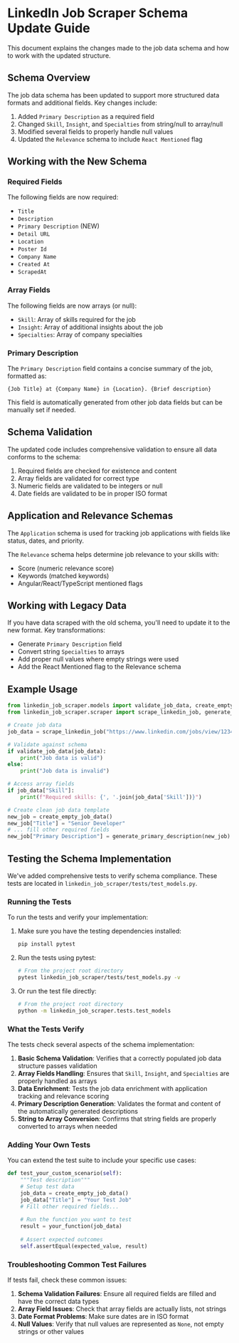 
# LinkedIn Job Scraper Schema Update Guide

This document explains the changes made to the job data schema and how to work with the updated structure.

## Schema Overview

The job data schema has been updated to support more structured data formats and additional fields. Key changes include:

1. Added `Primary Description` as a required field
2. Changed `Skill`, `Insight`, and `Specialties` from string/null to array/null
3. Modified several fields to properly handle null values
4. Updated the `Relevance` schema to include `React Mentioned` flag

## Working with the New Schema

### Required Fields

The following fields are now required:
- `Title`
- `Description`
- `Primary Description` (NEW)
- `Detail URL`
- `Location`
- `Poster Id`
- `Company Name`
- `Created At`
- `ScrapedAt`

### Array Fields

The following fields are now arrays (or null):
- `Skill`: Array of skills required for the job
- `Insight`: Array of additional insights about the job
- `Specialties`: Array of company specialties

### Primary Description

The `Primary Description` field contains a concise summary of the job, formatted as:
```
{Job Title} at {Company Name} in {Location}. {Brief description}
```

This field is automatically generated from other job data fields but can be manually set if needed.

## Schema Validation

The updated code includes comprehensive validation to ensure all data conforms to the schema:

1. Required fields are checked for existence and content
2. Array fields are validated for correct type
3. Numeric fields are validated to be integers or null
4. Date fields are validated to be in proper ISO format

## Application and Relevance Schemas

The `Application` schema is used for tracking job applications with fields like status, dates, and priority.

The `Relevance` schema helps determine job relevance to your skills with:
- Score (numeric relevance score)
- Keywords (matched keywords)
- Angular/React/TypeScript mentioned flags

## Working with Legacy Data

If you have data scraped with the old schema, you'll need to update it to the new format. Key transformations:
- Generate `Primary Description` field
- Convert string `Specialties` to arrays
- Add proper null values where empty strings were used
- Add the React Mentioned flag to the Relevance schema

## Example Usage

```python
from linkedin_job_scraper.models import validate_job_data, create_empty_job_data
from linkedin_job_scraper.scraper import scrape_linkedin_job, generate_primary_description

# Create job data
job_data = scrape_linkedin_job("https://www.linkedin.com/jobs/view/123456789/")

# Validate against schema
if validate_job_data(job_data):
    print("Job data is valid")
else:
    print("Job data is invalid")

# Access array fields
if job_data["Skill"]:
    print(f"Required skills: {', '.join(job_data['Skill'])}")

# Create clean job data template
new_job = create_empty_job_data()
new_job["Title"] = "Senior Developer"
# ... fill other required fields
new_job["Primary Description"] = generate_primary_description(new_job)

```


## Testing the Schema Implementation

We've added comprehensive tests to verify schema compliance. These tests are located in `linkedin_job_scraper/tests/test_models.py`.

### Running the Tests

To run the tests and verify your implementation:

1. Make sure you have the testing dependencies installed:
   ```bash
   pip install pytest
   ```

2. Run the tests using pytest:
   ```bash
   # From the project root directory
   pytest linkedin_job_scraper/tests/test_models.py -v
   ```

3. Or run the test file directly:
   ```bash
   # From the project root directory
   python -m linkedin_job_scraper.tests.test_models
   ```

### What the Tests Verify

The tests check several aspects of the schema implementation:

1. **Basic Schema Validation**: Verifies that a correctly populated job data structure passes validation
2. **Array Fields Handling**: Ensures that `Skill`, `Insight`, and `Specialties` are properly handled as arrays
3. **Data Enrichment**: Tests the job data enrichment with application tracking and relevance scoring
4. **Primary Description Generation**: Validates the format and content of the automatically generated descriptions
5. **String to Array Conversion**: Confirms that string fields are properly converted to arrays when needed

### Adding Your Own Tests

You can extend the test suite to include your specific use cases:

```python
def test_your_custom_scenario(self):
    """Test description"""
    # Setup test data
    job_data = create_empty_job_data()
    job_data["Title"] = "Your Test Job"
    # Fill other required fields...
    
    # Run the function you want to test
    result = your_function(job_data)
    
    # Assert expected outcomes
    self.assertEqual(expected_value, result)
```

### Troubleshooting Common Test Failures

If tests fail, check these common issues:

1. **Schema Validation Failures**: Ensure all required fields are filled and have the correct data types
2. **Array Field Issues**: Check that array fields are actually lists, not strings
3. **Date Format Problems**: Make sure dates are in ISO format
4. **Null Values**: Verify that null values are represented as `None`, not empty strings or other values


